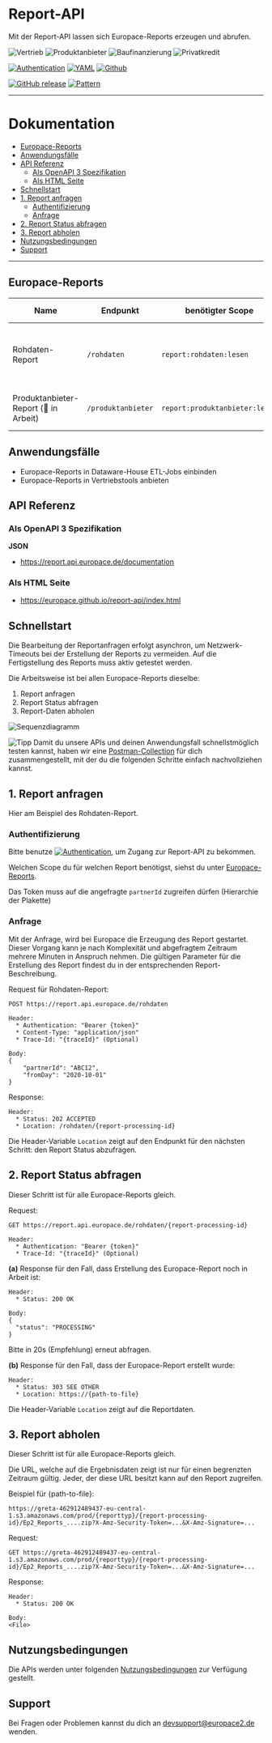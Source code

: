 # Report-API

Mit der Report-API lassen sich Europace-Reports erzeugen und abrufen.

![Vertrieb](https://img.shields.io/badge/-Vertrieb-lightblue)
![Produktanbieter](https://img.shields.io/badge/-Produktanbieter-lightblue)
![Baufinanzierung](https://img.shields.io/badge/-Baufinanzierung-lightblue)
![Privatkredit](https://img.shields.io/badge/-Privatkredit-lightblue)

[![Authentication](https://img.shields.io/badge/Auth-OAuth2-green)](https://github.com/europace/authorization-api)
[![YAML](https://img.shields.io/badge/{}-YAML-green)](https://github.com/europace/report-api/blob/master/report-api.yml)
[![Github](https://img.shields.io/badge/-Github-black?logo=github)](https://github.com/europace/report-api)

[![GitHub release](https://img.shields.io/github/v/release/europace/report-api)](https://github.com/europace/report-api/releases)
[![Pattern](https://img.shields.io/badge/Pattern-Tolerant%20Reader-yellowgreen)](https://martinfowler.com/bliki/TolerantReader.html)

---

# Dokumentation

<!-- TOC depthFrom:2 -->

- [Europace-Reports](#europace-reports)
- [Anwendungsfälle](#anwendungsfälle)
- [API Referenz](#api-referenz)
    - [Als OpenAPI 3 Spezifikation](#als-openapi-3-spezifikation)
    - [Als HTML Seite](#als-html-seite)
- [Schnellstart](#schnellstart)
- [1. Report anfragen](#1-report-anfragen)
    - [Authentifizierung](#authentifizierung)
    - [Anfrage](#anfrage)
- [2. Report Status abfragen](#2-report-status-abfragen)
- [3. Report abholen](#3-report-abholen)
- [Nutzungsbedingungen](#nutzungsbedingungen)
- [Support](#support)

<!-- /TOC -->


---


## Europace-Reports

| Name                                              | Endpunkt               | benötigter Scope               | Inhalts-Beschreibung                                                                    |
|---------------------------------------------------|------------------------|--------------------------------|-----------------------------------------------------------------------------------------|
| Rohdaten-Report                                   | ```/rohdaten```        | `report:rohdaten:lesen`        | alle relevanten Daten von Vorgängen, Anträgen, Bausteinen und Provisionen des Vertriebs |
| Produktanbieter-Report (:construction: in Arbeit) | ```/produktanbieter``` | `report:produktanbieter:lesen` | die wesentlichen Antragsdaten mit Status und Vertriebsorganisation                      |

## Anwendungsfälle
- Europace-Reports in Dataware-House ETL-Jobs einbinden
- Europace-Reports in Vertriebstools anbieten


## API Referenz

### Als OpenAPI 3 Spezifikation

**JSON**

- https://report.api.europace.de/documentation

### Als HTML Seite

- https://europace.github.io/report-api/index.html


## Schnellstart

Die Bearbeitung der Reportanfragen erfolgt asynchron, um Netzwerk-Timeouts bei der Erstellung der Reports zu vermeiden. Auf die Fertigstellung des Reports muss aktiv getestet werden.

Die Arbeitsweise ist bei allen Europace-Reports dieselbe:

1. Report anfragen
2. Report Status abfragen
3. Report-Daten abholen

![Sequenzdiagramm](http://www.plantuml.com/plantuml/proxy?cache=no&src=https://raw.githubusercontent.com/europace/report-api/master/resources/processing-report-api.iuml?token=AFSAZZEIDC253X3GO74BDNK7R2KOC)

![Tipp](https://img.shields.io/badge/-Tipp-yellow) Damit du unsere APIs und deinen Anwendungsfall schnellstmöglich testen kannst, haben wir eine [Postman-Collection](https://github.com/europace/api-schnellstart) für dich zusammengestellt, mit der du die folgenden Schritte einfach nachvollziehen kannst.

## 1. Report anfragen
Hier am Beispiel des Rohdaten-Report.

### Authentifizierung
Bitte benutze [![Authentication](https://img.shields.io/badge/Auth-OAuth2-green)](https://github.com/europace/authorization-api), um Zugang zur Report-API zu bekommen.

Welchen Scope du für welchen Report benötigst, siehst du unter [Europace-Reports](https://github.com/europace/report-api#europace-reports).

Das Token muss auf die angefragte `partnerId` zugreifen dürfen (Hierarchie der Plakette)

### Anfrage
Mit der Anfrage, wird bei Europace die Erzeugung des Report gestartet. Dieser Vorgang kann je nach Komplexität und abgefragtem Zeitraum mehrere Minuten in Anspruch nehmen. Die gültigen Parameter für die Erstellung des Report findest du in der entsprechenden Report-Beschreibung.

Request für Rohdaten-Report:
```
POST https://report.api.europace.de/rohdaten

Header:
  * Authentication: "Bearer {token}"
  * Content-Type: "application/json"
  * Trace-Id: "{traceId}" (Optional)

Body:
{
    "partnerId": "ABC12",
    "fromDay": "2020-10-01"
}
```

Response:
```
Header:
  * Status: 202 ACCEPTED
  * Location: /rohdaten/{report-processing-id}
```

Die Header-Variable `Location` zeigt auf den Endpunkt für den nächsten Schritt: den Report Status abzufragen.

## 2. Report Status abfragen

Dieser Schritt ist für alle Europace-Reports gleich.

Request:
```
GET https://report.api.europace.de/rohdaten/{report-processing-id}

Header:
  * Authentication: "Bearer {token}"
  * Trace-Id: "{traceId}" (Optional)
```

**(a)** Response für den Fall, dass Erstellung des Europace-Report noch in Arbeit ist:
```
Header:
  * Status: 200 OK

Body:
{
  "status": "PROCESSING"
}
```
Bitte in 20s (Empfehlung) erneut abfragen.

**(b)** Response für den Fall, dass der Europace-Report erstellt wurde:
```
Header:
  * Status: 303 SEE OTHER
  * Location: https://{path-to-file}
```
Die Header-Variable `Location` zeigt auf die Reportdaten.

## 3. Report abholen

Dieser Schritt ist für alle Europace-Reports gleich.

Die URL, welche auf die Ergebnisdaten zeigt ist nur für einen begrenzten Zeitraum gültig. Jeder, der diese URL besitzt kann auf den Report zugreifen.

Beispiel für {path-to-file}:
```
https://greta-462912489437-eu-central-1.s3.amazonaws.com/prod/{reporttyp}/{report-processing-id}/Ep2_Reports_....zip?X-Amz-Security-Token=...&X-Amz-Signature=...
```

Request:
```
GET https://greta-462912489437-eu-central-1.s3.amazonaws.com/prod/{reporttyp}/{report-processing-id}/Ep2_Reports_....zip?X-Amz-Security-Token=...&X-Amz-Signature=...
```

Response:
```
Header:
  * Status: 200 OK

Body:
<File>
```

## Nutzungsbedingungen
Die APIs werden unter folgenden [Nutzungsbedingungen](https://docs.api.europace.de/nutzungsbedingungen/) zur Verfügung gestellt.

## Support
Bei Fragen oder Problemen kannst du dich an devsupport@europace2.de wenden.
